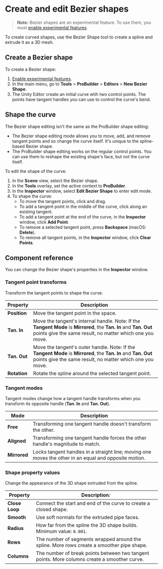 # Create and edit Bezier shapes

> **Note:** Bezier shapes are an experimental feature. To use them, you must [enable experimental features](preferences.md#experimental).

To create curved shapes, use the Bezier Shape tool to create a spline and extrude it as a 3D mesh.

## Create a Bezier shape

To create a Bezier shape:

1. [Enable experimental features](preferences.md#experimental).
1. In the main menu, go to **Tools** > **ProBuilder** > **Editors** > **New Bezier Shape**.
1. The Unity Editor create an initial curve wtih two control points. The points have tangent handles you can use to control the curve's bend.

## Shape the curve

The Bezier shape editing isn't the same as the ProBuilder shape editing:

* The Bezier shape editing mode allows you to move, add, and remove tangent points and so change the curve itself. It's unique to the spline-based Bezier shape.
* The ProBuilder shape editing works on the regular control points. You can use them to reshape the existing shape's face, but not the curve itself.

To edit the shape of the curve:

1. In the **Scene** view, select the Bezier shape.
1. In the **Tools** overlay, set the active context to **ProBuilder**.
1. In the **Inspector** window, select **Edit Bezier Shape** to enter edit mode.
1. To shape the curve:
    * To move the tangent points, click and drag.
	* To add a tangent point in the middle of the curve, click along an existing tangent.
	* To add a tangent point at the end of the curve, in the **Inspector** window, click **Add Point**.
    * To remove a selected tangent point, press **Backspace** (macOS: **Delete**).
	* To remove all tangent points, in the **Inspector** window, click **Clear Points**.

## Component reference

You can change the Bezier shape's properties in the **Inspector** window.

### Tangent point transforms

Transform the tangent points to shape the curve.

| **Property** | **Description** |
| --- | --- |
| **Position** | Move the tangent point in the space. |
| **Tan. In**  | Move the tangent's internal handle. Note: If the **Tangent Mode** is **Mirrored**, the **Tan. In** and **Tan. Out** points give the same result, no matter which one you move. |
| **Tan. Out** | Move the tangent's outer handle. Note: If the **Tangent Mode** is **Mirrored**, the **Tan. In** and **Tan. Out** points give the same result, no matter which one you move. |
| **Rotation** | Rotate the spline around the selected tangent point. |

<a name="tangent"></a>

### Tangent modes

Tangent modes change how a tangent handle transforms when you transform its opposite handle (**Tan. In** and **Tan. Out**).

| **Mode** | **Description** |
| --- | --- |
| **Free** | Transforming one tangent handle doesn't transform the other. |
| **Aligned** | Transforming one tangent handle forces the other handle's magnitude to match. |
| **Mirrored** | Locks tangent handles in a straight line; moving one moves the other in an equal and opposite motion. |

<a name="shape"></a>

### Shape property values

Change the appearance of the 3D shape extruded from the spline.

| **Property** | **Description:** |
| --- | --- |
| **Close Loop** | Connect the start and end of the curve to create a closed shape. |
| **Smooth** | Use soft normals for the extruded pipe faces. |
| **Radius** | How far from the spline the 3D shape builds. Minimum value: `0.001`. |
| **Rows** | The number of segments wrapped around the spline. More rows create a smoother pipe shape. |
| **Columns** | The number of break points between two tangent points. More columns create a smoother curve. |





